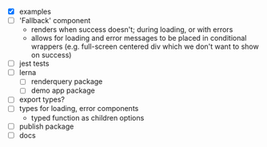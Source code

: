 - [x] examples
- [ ] 'Fallback' component
  - renders when success doesn't; during loading, or with errors
  - allows for loading and error messages to be placed in conditional wrappers (e.g. full-screen centered div which we don't want to show on success)
- [ ] jest tests
- [ ] lerna
  - [ ] renderquery package
  - [ ] demo app package
- [ ] export types?
- [ ] types for loading, error components
  - typed function as children options
- [ ] publish package
- [ ] docs
